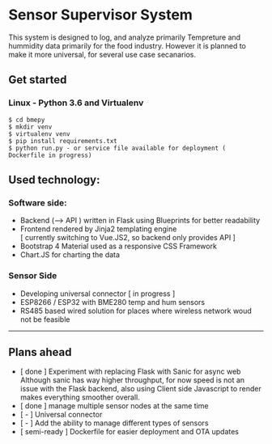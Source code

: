 # Sensor Supervisor System

This system is designed to log, and analyze primarily Tempreture and hummidity data primarily for the food industry. However it is planned to make it more universal, for several use case secanarios.

## Get started
### Linux -  Python 3.6 and Virtualenv 

    $ cd bmepy
    $ mkdir venv
    $ virtualenv venv
    $ pip install requirements.txt
    $ python run.py - or service file available for deployment ( Dockerfile in progress)
## Used technology:
### Software side:
- Backend (--> API ) written in Flask using Blueprints for better readability
- Frontend rendered by Jinja2 templating engine  <br />[ currently switching to Vue.JS2, so backend only provides API  ]
- Bootstrap 4 Material used as a responsive CSS Framework
- Chart.JS for charting the data
### Sensor Side
- Developing universal connector
[ in progress ]
- ESP8266 / ESP32 with BME280 temp and hum sensors
- RS485 based wired solution for places where wireless network woud not be feasible


----------
## Plans ahead
-  [ done ] Experiment with replacing Flask with Sanic for async web  <br />
	Although sanic has way higher throughput, for now speed is not an issue with the Flask backend, 
	also using Client side Javascript to render makes everything smoother overall.
 - [ done ] manage multiple sensor nodes at the same time
 - [ - ] Universal connector 
 - [ - ] Add the ability to manage different types of sensors
 - [ semi-ready ] Dockerfile for easier deployment and OTA updates
